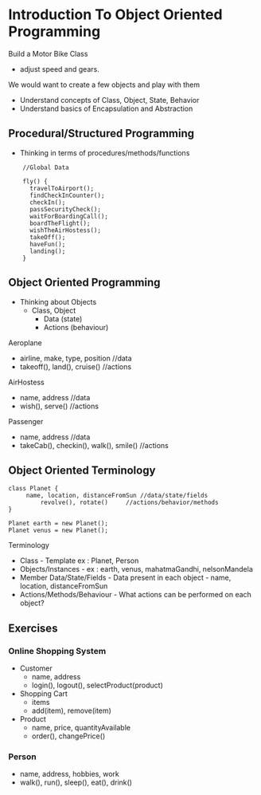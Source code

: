 # Introduction To Object Oriented Programming

Build a Motor Bike Class 
 - adjust speed and gears.  

We would want to create a few objects and play with them 
- Understand concepts of Class, Object, State, Behavior
- Understand basics of Encapsulation and Abstraction


## Procedural/Structured Programming

- Thinking in terms of procedures/methods/functions

```
    //Global Data

    fly() {       
      travelToAirport();
      findCheckInCounter();
      checkIn();
      passSecurityCheck();
      waitForBoardingCall();
      boardTheFlight();
      wishTheAirHostess();
      takeOff();
      haveFun();
      landing();
    }
```

## Object Oriented Programming

- Thinking about Objects
  - Class, Object
    - Data (state)
    - Actions (behaviour)

Aeroplane
- airline, make, type, position //data
- takeoff(), land(), cruise() //actions
   
AirHostess
- name, address //data
- wish(), serve() //actions
    
Passenger
- name, address //data
- takeCab(), checkin(), walk(), smile() //actions

## Object Oriented Terminology

```
class Planet {
     name, location, distanceFromSun //data/state/fields
         revolve(), rotate()     //actions/behavior/methods
}
```

```
Planet earth = new Planet();
Planet venus = new Planet();
```

Terminology
- Class - Template ex : Planet, Person
- Objects/Instances - ex : earth, venus, mahatmaGandhi, nelsonMandela
- Member Data/State/Fields - Data present in each object - name, location, distanceFromSun
- Actions/Methods/Behaviour - What actions can be performed on each object?

## Exercises

### Online Shopping System
  - Customer
    - name, address
    - login(), logout(), selectProduct(product)
  - Shopping Cart
    - items
    - add(item), remove(item)
  - Product
    - name, price, quantityAvailable
    - order(), changePrice()

### Person
 
 - name, address, hobbies, work 
 - walk(), run(), sleep(), eat(), drink() 
        